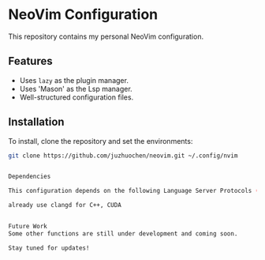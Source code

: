 # NeoVim Configuration

This repository contains my personal NeoVim configuration.

## Features

- Uses `lazy` as the plugin manager.
- Uses 'Mason' as the Lsp manager.
- Well-structured configuration files.

## Installation

To install, clone the repository and set the environments:

```bash
git clone https://github.com/juzhuochen/neovim.git ~/.config/nvim


Dependencies

This configuration depends on the following Language Server Protocols (LSPs):

already use clangd for C++, CUDA


Future Work
Some other functions are still under development and coming soon.

Stay tuned for updates!
